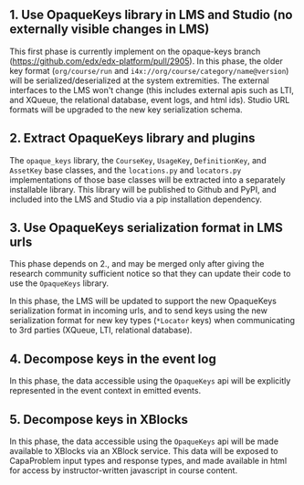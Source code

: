 ## 1. Use OpaqueKeys library in LMS and Studio (no externally visible changes in LMS)
This first phase is currently implement on the opaque-keys branch (https://github.com/edx/edx-platform/pull/2905). In this phase, the older key format (`org/course/run` and `i4x://org/course/category/name@version`) will be serialized/deserialized at the system extremities. The external interfaces to the LMS won't change (this includes external apis such as LTI, and XQueue, the relational database, event logs, and html ids). Studio URL formats will be upgraded to the new key serialization schema.

## 2. Extract OpaqueKeys library and plugins
The `opaque_keys` library, the `CourseKey`, `UsageKey`, `DefinitionKey`, and `AssetKey` base classes, and the `locations.py` and `locators.py` implementations of those base classes will be extracted into a separately installable library. This library will be published to Github and PyPI, and included into the LMS and Studio via a pip installation dependency.

## 3. Use OpaqueKeys serialization format in LMS urls
This phase depends on 2., and may be merged only after giving the research community sufficient notice so that they can update their code to use the `OpaqueKeys` library.

In this phase, the LMS will be updated to support the new OpaqueKeys serialization format in incoming urls, and to send keys using the new serialization format for new key types (`*Locator` keys) when communicating to 3rd parties (XQueue, LTI, relational database).

## 4. Decompose keys in the event log
In this phase, the data accessible using the `OpaqueKeys` api will be explicitly represented in the event context in emitted events.

## 5. Decompose keys in XBlocks
In this phase, the data accessible using the `OpaqueKeys` api will be made available to XBlocks via an XBlock service. This data will be exposed to CapaProblem input types and response types, and made available in html for access by instructor-written javascript in course content.